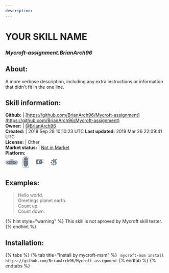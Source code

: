 ```yaml
---  
description:   
---  
```

# YOUR SKILL NAME  
### _Mycroft-assignment.BrianArch96_  
## About:  
A more verbose description, including any extra instructions or
information that didn't fit in the one line.

## Skill information:  
**Github:** | [https://github.com/BrianArch96/Mycroft-assignment](https://github.com/BrianArch96/Mycroft-assignment)  
**Owner:** | [@BrianArch96](https://github.com/BrianArch96)  
**Created:** | 2018 Sep 28 10:10:23 UTC  **Last updated:** 2019 Mar 26 22:09:41 UTC  
**License:** | Other  
**Market status:** | [Not in Market](https://market.mycroft.ai/skill/)  
**Platform:**  
 ![](../.gitbook/assets/mark-1-icon.png)  ![](../.gitbook/assets/mark-2-icon.png)  ![](../.gitbook/assets/picroft-icon.png)  ![](../.gitbook/assets/kde.png)   
## Examples:  
> Hello world.  
> Greetings planet earth.  
> Count up.  
> Count down.  
  
{% hint style="warning" %}
This skill is not aproved by Mycroft skill tester.
{% endhint %}
    
## Installation:  
{% tabs %}
{% tab title="Install by mycroft-msm" %}
``` mycroft-msm install https://github.com/BrianArch96/Mycroft-assignment```
{% endtab %}
  {% endtabs %}
  